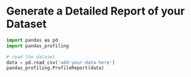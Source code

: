 # Generate a Detailed Report of your Dataset

```python
import pandas as pd 
import pandas_profiling 

# read the dataset 
data = pd.read_csv('add-your-data-here') 
pandas_profiling.ProfileReport(data)
```
